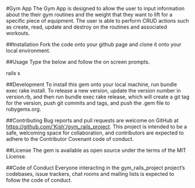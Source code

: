 #Gym App
The Gym App is designed to allow the user to input information about the their gym routines and the weight that they want to lift for a specific piece of equipment. The user is able to perform CRUD actions such as create, read, update and destroy on the routines and associated workouts.

##Installation
Fork the code onto your github page and clone it onto your local environment.

##Usage
Type the below and follow the on screen prompts.

rails s

##Development
To install this gem onto your local machine, run bundle exec rake install. To release a new version, update the version number in version.rb, and then run bundle exec rake release, which will create a git tag for the version, push git commits and tags, and push the .gem file to rubygems.org.

##Contributing
Bug reports and pull requests are welcome on GitHub at https://github.com/'Kish'/gym_rails_project. This project is intended to be a safe, welcoming space for collaboration, and contributors are expected to adhere to the Contributor Covenant code of conduct.

##License
The gem is available as open source under the terms of the MIT License.

##Code of Conduct
Everyone interacting in the gym_rails_project project’s codebases, issue trackers, chat rooms and mailing lists is expected to follow the code of conduct.